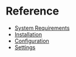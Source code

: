 # Reference

* [System Requirements](System_Requirements.md)
* [Installation](Installation.md)
* [Configuration](Configuration.md)
* [Settings](Settings.md)
